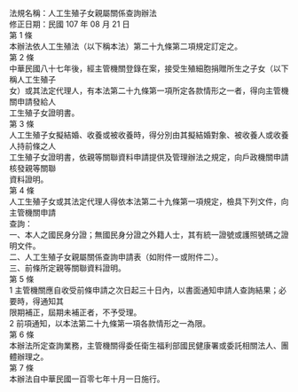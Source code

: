 法規名稱：人工生殖子女親屬關係查詢辦法  
修正日期：民國 107 年 08 月 21 日  
第 1 條  
本辦法依人工生殖法（以下稱本法）第二十九條第二項規定訂定之。  
第 2 條  
中華民國八十七年後，經主管機關登錄在案，接受生殖細胞捐贈所生之子女（以下稱人工生殖子  
女）或其法定代理人，有本法第二十九條第一項所定各款情形之一者，得向主管機關申請發給人  
工生殖子女證明書。  
第 3 條  
人工生殖子女擬結婚、收養或被收養時，得分別由其擬結婚對象、被收養人或收養人持前條之人  
工生殖子女證明書，依親等關聯資料申請提供及管理辦法之規定，向戶政機關申請核發親等關聯  
資料證明。  
第 4 條  
人工生殖子女或其法定代理人得依本法第二十九條第一項規定，檢具下列文件，向主管機關申請  
查詢：  
一、本人之國民身分證；無國民身分證之外籍人士，其有統一證號或護照號碼之證明文件。  
二、人工生殖子女親屬關係查詢申請表（如附件一或附件二）。  
三、前條所定親等關聯資料證明。  
第 5 條  
1 主管機關應自收受前條申請之次日起三十日內，以書面通知申請人查詢結果；必要時，得通知其  
限期補正，屆期未補正者，不予受理。  
2 前項通知，以本法第二十九條第一項各款情形之一為限。  
第 6 條  
本辦法所定查詢業務，主管機關得委任衛生福利部國民健康署或委託相關法人、團體辦理之。  
第 7 條  
本辦法自中華民國一百零七年十月一日施行。  


